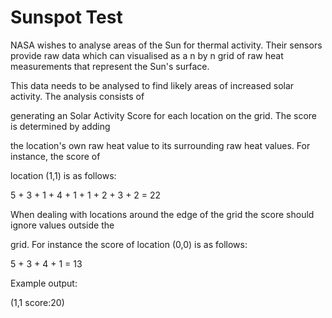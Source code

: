 Sunspot Test
============

NASA wishes to analyse areas of the Sun for thermal activity. Their sensors provide raw data which can visualised as a n by n grid of raw heat measurements that represent the Sun's surface.

This data needs to be analysed to find likely areas of increased solar activity. The analysis consists of 

generating an Solar Activity Score for each location on the grid. The score is determined by adding 

the location's own raw heat value to its surrounding raw heat values. For instance, the score of 

location (1,1) is as follows:

5 + 3 + 1 + 4 + 1 + 1 + 2 + 3 + 2 = 22

When dealing with locations around the edge of the grid the score should ignore values outside the 

grid. For instance the score of location (0,0) is as follows:

5 + 3 + 4 + 1 = 13

Example output: 

(1,1 score:20)
